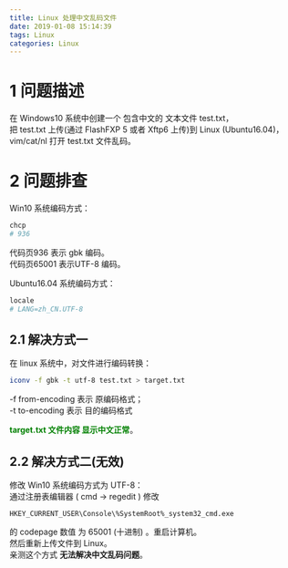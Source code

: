 ```yaml
---
title: Linux 处理中文乱码文件
date: 2019-01-08 15:14:39
tags: Linux
categories: Linux
---
```


# 1 问题描述
在 Windows10 系统中创建一个 包含中文的 文本文件 test.txt，  
把 test.txt 上传(通过 FlashFXP 5 或者 Xftp6 上传)到 Linux (Ubuntu16.04)，  
vim/cat/nl 打开 test.txt 文件乱码。  

# 2 问题排查
Win10 系统编码方式：  
```sh
chcp
# 936
```
代码页936 表示 gbk 编码。  
代码页65001 表示UTF-8 编码。  

Ubuntu16.04 系统编码方式：  
```sh
locale
# LANG=zh_CN.UTF-8
```

## 2.1 解决方式一
在 linux 系统中，对文件进行编码转换：  
```sh
iconv -f gbk -t utf-8 test.txt > target.txt
```
-f from-encoding 表示 原编码格式；  
-t to-encoding 表示 目的编码格式

**<font color=green>target.txt 文件内容 显示中文正常</font>**。  

## 2.2 解决方式二(无效)
修改 Win10 系统编码方式为 UTF-8：  
通过注册表编辑器 ( cmd -> regedit ) 修改
```
HKEY_CURRENT_USER\Console\%SystemRoot%_system32_cmd.exe
```
的 codepage 数值 为 65001 (十进制) 。重启计算机。  
然后重新上传文件到 Linux。  
亲测这个方式 **无法解决中文乱码问题**。  
